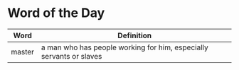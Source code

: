 # Word of the Day

|Word|Definition|
|---|---|
|master|a man who has people working for him, especially servants or slaves|